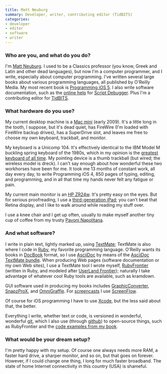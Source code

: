 ```yaml
---
title: Matt Neuburg
summary: Developer, writer, contributing editor (TidBITS)
categories:
- developer
- editor
- software
- writer
---
```


### Who are you, and what do you do?

I'm [Matt Neuburg](http://www.apeth.net/matt/default.html "Matt's website."). I used to be a Classics professor (you know, Greek and Latin and other dead languages), but now I'm a computer programmer, and I write, especially about computer programming. I've written several large books about various programming languages, all published by O'Reilly Media. My most recent book is [Programming iOS 5](http://shop.oreilly.com/product/0636920023562.do "Matt's iOS programming book."). I also write software documentation, such as the [online help](http://www.apeth.com/sd5help/index.html "The online manual for Script Debugger.") for [Script Debugger][script-debugger]. Plus I'm a contributing editor for [TidBITS](http://tidbits.com/ "The TidBITS website.").

### What hardware do you use?

My current desktop machine is a [Mac mini][mac-mini] (early 2009). It's a little long in the tooth, I suppose, but it's dead quiet, has FireWire (I'm loaded with FireWire backup drives), has a SuperDrive slot, and leaves me free to choose my own keyboard, trackball, and monitor.

My keyboard is a Unicomp 104. It's effectively identical to the IBM Model M buckling spring keyboard of the 1980s, which in my opinion is the [greatest keyboard of all time](http://tidbits.com/article/10101 "A TidBITS article on keyboards."). My pointing device is a thumb trackball (but wired; the wireless model is dreck). I can't say enough about how wonderful these two workhorses have been for me. It took me 13 months of constant work, all day every day, to write Programming iOS 4, 850 pages of typing, editing, and programming, and in all that time my hands never felt any fatigue or pain.

My current main monitor is an [HP ZR24w][zr24w]. It's pretty easy on the eyes. But for serious proofreading, I use a [third-generation iPad][ipad-3]; you can't beat that Retina display, and I like to walk around while reading my stuff over.

I use a knee chair and I get up often, usually to make myself another tiny cup of coffee from my trusty [Pavoni Napolitana][napolitana].

### And what software?

I write in plain text, lightly marked up, using [TextMate][]; TextMate is also where I code in [Ruby][], my favorite programming language. O'Reilly wants its books in [DocBook][] format, so I use [AsciiDoc][] by means of the [AsciiDoc TextMate bundle][asciidoc-textmate]. When producing Web pages (software documentation or my own Web sites), I use a TextMate tool I wrote myself, [RubyFrontier][] (written in Ruby, and modeled after [UserLand Frontier][frontier]); naturally I take advantage of whatever cool Ruby tools are available, such as kramdown.

GUI software used in producing my books includes [GraphicConverter][], [SnapzProX][snapz-pro-x], and [OmniGraffle][]. For [screencasts](http://www.latenightsw.com/sd5/script-debugger-tutorials/ "Tutorials for Script Debugger.") I use [ScreenFlow][].

Of course for iOS programming I have to use [Xcode][], but the less said about that, the better.

Everything I write, whether text or code, is versioned in wonderful, wonderful [git][], which I also use (through [github][]) to open-source things, such as RubyFrontier and the [code examples from my book](https://github.com/mattneub/Programming-iOS-Book-Examples "The code examples from Matt's book.").

### What would be your dream setup?

I'm pretty happy with my setup. Of course one always needs more RAM, a faster hard drive, a sharper monitor, and so on, but that goes on forever. However, if I could change one thing, I long for much faster broadband. The state of home Internet connectivity in this country (USA) is shameful.

[ipad-3]: https://www.apple.com/ipad/ "A tablet device with a retina display."
[mac-mini]: https://www.apple.com/mac-mini/ "A small desktop computer."
[napolitana]: http://www.pavonishop.com/lapavnap.html "A coffee machine."
[zr24w]: https://www.amazon.com/HP-ZR24w-24-inch-S-IPS-Monitor/dp/B003D1ADUU "A 24 inch LCD screen."
[asciidoc-textmate]: https://github.com/zuckschwerdt/asciidoc.tmbundle "A TextMate bundle for working with AsciiDoc."
[asciidoc]: http://www.methods.co.nz/asciidoc/ "A text file format and software that's easily translated to other formats."
[docbook]: https://docbook.org/ "A schema suited to writing books."
[frontier]: http://frontier.userland.com/ "A web development/serving platform."
[git]: https://git-scm.com/ "A version control system."
[github]: https://github.com/ "A Git code repository service."
[graphicconverter]: https://www.lemkesoft.de/en/products/graphicconverter/ "A Swiss Army Knife graphics tool for the Mac."
[omnigraffle]: https://www.omnigroup.com/omnigraffle/ "Diagramming software for the Mac."
[ruby]: https://www.ruby-lang.org/en/ "An interpreted scripting language."
[rubyfrontier]: http://www.apeth.com/RubyFrontierDocs/default.html "A static site generator."
[screenflow]: http://www.telestream.net/screenflow/overview.htm "A screencasting studio for the Mac."
[script-debugger]: https://latenightsw.com/sd4/ "An AppleScript IDE for the Mac."
[snapz-pro-x]: https://www.ambrosiasw.com/utilities/snapzprox/ "A screenshot and screencast tool for Mac OS X."
[textmate]: https://macromates.com/ "A text editor for the Mac."
[xcode]: https://en.wikipedia.org/wiki/Xcode "An IDE for Mac developers."
